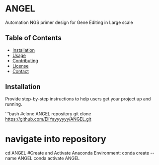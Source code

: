 # ANGEL
Automation NGS primer design for Gene Editing in Large scale

## Table of Contents
- [Installation](#installation)
- [Usage](#usage)
- [Contributing](#contributing)
- [License](#license)
- [Contact](#contact)

## Installation

Provide step-by-step instructions to help users get your project up and running.

'''bash
#clone ANGEL repository
git clone https://github.com/EliYayyyyyy/ANGEL.git
# navigate into repository
cd ANGEL
#Create and Activate Anaconda Environment: 
conda create --name ANGEL
conda activate ANGEL

